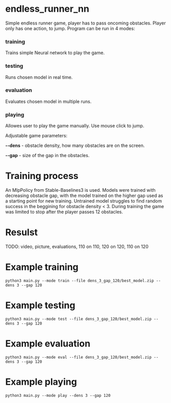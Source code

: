 # endless_runner_nn

Simple endless runner game, player has to pass oncoming obstacles. Player only has one action, to jump. Program can be run in 4 modes:

### training
Trains simple Neural network to play the game.

### testing
Runs chosen model in real time.

### evaluation
Evaluates chosen model in multiple runs.

### playing
Allowes user to play the game manually. Use mouse click to jump.

Adjustable game parameters:

**--dens** - obstacle density, how many obstacles are on the screen.

**--gap** - size of the gap in the obstacles.

# Training process

An MlpPolicy from Stable-Baselines3 is used. Models were trained with decreasing obstacle gap, with the model trained on the higher gap used as a starting point for new training. Untrained model struggles to find random success in the beggining for obstacle density < 3. During training the game was limited to stop after the player passes 12 obstacles.

# Resulst

TODO: video, picture, evaluations, 110 on 110, 120 on 120, 110 on 120

# Example training
```
python3 main.py --mode train --file dens_3_gap_120/best_model.zip --dens 3 --gap 120
```

# Example testing
```
python3 main.py --mode test --file dens_3_gap_120/best_model.zip --dens 3 --gap 120
```

# Example evaluation
```
python3 main.py --mode eval --file dens_3_gap_120/best_model.zip --dens 3 --gap 120
```

# Example playing
```
python3 main.py --mode play --dens 3 --gap 120
```